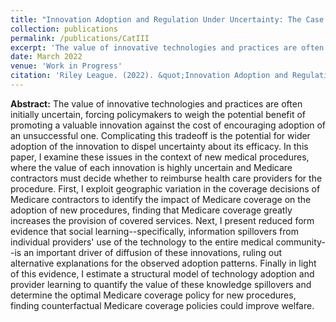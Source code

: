 ```yaml
---
title: "Innovation Adoption and Regulation Under Uncertainty: The Case of New Medical Procedures"
collection: publications
permalink: /publications/CatIII
excerpt: 'The value of innovative technologies and practices are often initially uncertain, forcing policymakers to weigh the potential benefit of promoting a valuable innovation against the cost of encouraging adoption of an unsuccessful one. Complicating this tradeoff is the potential for wider adoption of the innovation to dispel uncertainty about its efficacy. In this paper, I examine these issues in the context of new medical procedures, where the value of each innovation is highly uncertain and Medicare contractors must decide whether to reimburse health care providers for the procedure. First, I exploit geographic variation in the coverage decisions of Medicare contractors to identify the impact of Medicare coverage on the adoption of new procedures, finding that Medicare coverage greatly increases the provision of covered services. Next, I present reduced form evidence that social learning--specifically, information spillovers from individual providers' use of the technology to the entire medical community--is an important driver of diffusion of these innovations, ruling out alternative explanations for the observed adoption patterns. Finally in light of this evidence, I estimate a structural model of technology adoption and provider learning to quantify the value of these knowledge spillovers and determine the optimal Medicare coverage policy for new procedures, finding counterfactual Medicare coverage policies could improve welfare.'
date: March 2022
venue: 'Work in Progress'
citation: 'Riley League. (2022). &quot;Innovation Adoption and Regulation Under Uncertainty: The Case of New Medical Procedures&quot; Work in Progress.'
---
```


**Abstract:** The value of innovative technologies and practices are often initially uncertain, forcing policymakers to weigh the potential benefit of promoting a valuable innovation against the cost of encouraging adoption of an unsuccessful one. Complicating this tradeoff is the potential for wider adoption of the innovation to dispel uncertainty about its efficacy. In this paper, I examine these issues in the context of new medical procedures, where the value of each innovation is highly uncertain and Medicare contractors must decide whether to reimburse health care providers for the procedure. First, I exploit geographic variation in the coverage decisions of Medicare contractors to identify the impact of Medicare coverage on the adoption of new procedures, finding that Medicare coverage greatly increases the provision of covered services. Next, I present reduced form evidence that social learning--specifically, information spillovers from individual providers' use of the technology to the entire medical community--is an important driver of diffusion of these innovations, ruling out alternative explanations for the observed adoption patterns. Finally in light of this evidence, I estimate a structural model of technology adoption and provider learning to quantify the value of these knowledge spillovers and determine the optimal Medicare coverage policy for new procedures, finding counterfactual Medicare coverage policies could improve welfare.

